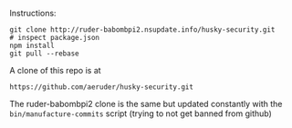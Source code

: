 Instructions:

    git clone http://ruder-babombpi2.nsupdate.info/husky-security.git
    # inspect package.json
    npm install
    git pull --rebase

A clone of this repo is at

    https://github.com/aeruder/husky-security.git

The ruder-babombpi2 clone is the same but updated constantly with the
`bin/manufacture-commits` script (trying to not get banned from github)
